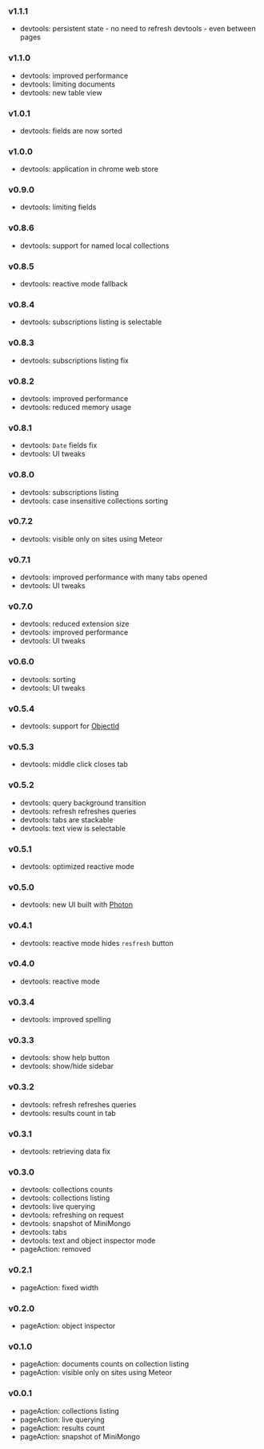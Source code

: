 ### v1.1.1
- devtools: persistent state - no need to refresh devtools - even between pages

### v1.1.0
- devtools: improved performance
- devtools: limiting documents
- devtools: new table view

### v1.0.1
- devtools: fields are now sorted

### v1.0.0
- devtools: application in chrome web store

### v0.9.0
- devtools: limiting fields

### v0.8.6
- devtools: support for named local collections

### v0.8.5
- devtools: reactive mode fallback

### v0.8.4
- devtools: subscriptions listing is selectable

### v0.8.3
- devtools: subscriptions listing fix

### v0.8.2
- devtools: improved performance
- devtools: reduced memory usage

### v0.8.1
- devtools: `Date` fields fix
- devtools: UI tweaks

### v0.8.0
- devtools: subscriptions listing
- devtools: case insensitive collections sorting

### v0.7.2
- devtools: visible only on sites using Meteor

### v0.7.1
- devtools: improved performance with many tabs opened
- devtools: UI tweaks

### v0.7.0
- devtools: reduced extension size
- devtools: improved performance
- devtools: UI tweaks

### v0.6.0
- devtools: sorting
- devtools: UI tweaks

### v0.5.4
- devtools: support for [ObjectId](https://docs.mongodb.org/manual/reference/object-id/)

### v0.5.3
- devtools: middle click closes tab

### v0.5.2
- devtools: query background transition
- devtools: refresh refreshes queries
- devtools: tabs are stackable
- devtools: text view is selectable

### v0.5.1
- devtools: optimized reactive mode

### v0.5.0
- devtools: new UI built with [Photon](http://photonkit.com/)

### v0.4.1
- devtools: reactive mode hides `resfresh` button

### v0.4.0
- devtools: reactive mode

### v0.3.4
- devtools: improved spelling

### v0.3.3
- devtools: show help button
- devtools: show/hide sidebar

### v0.3.2
- devtools: refresh refreshes queries
- devtools: results count in tab

### v0.3.1
- devtools: retrieving data fix

### v0.3.0
- devtools: collections counts
- devtools: collections listing
- devtools: live querying
- devtools: refreshing on request
- devtools: snapshot of MiniMongo
- devtools: tabs
- devtools: text and object inspector mode
- pageAction: removed

### v0.2.1
- pageAction: fixed width

### v0.2.0
- pageAction: object inspector

### v0.1.0
- pageAction: documents counts on collection listing
- pageAction: visible only on sites using Meteor

### v0.0.1
- pageAction: collections listing
- pageAction: live querying
- pageAction: results count
- pageAction: snapshot of MiniMongo
